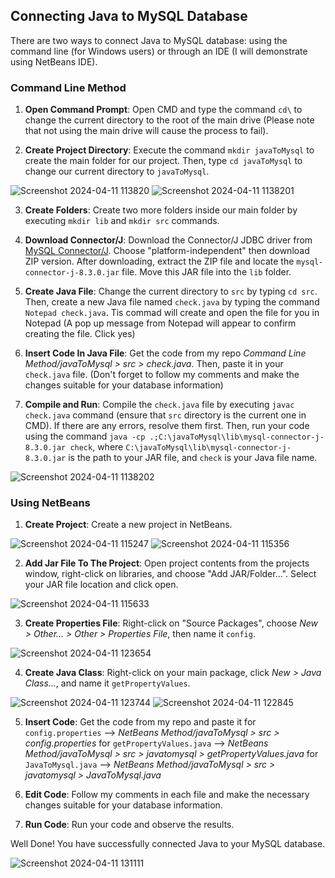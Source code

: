 ## Connecting Java to MySQL Database

There are two ways to connect Java to MySQL database: using the command line (for Windows users) or through an IDE (I will demonstrate using NetBeans IDE).

### Command Line Method

1. **Open Command Prompt**: Open CMD and type the command `cd\` to change the current directory to the root of the main drive (Please note that not using the main drive will cause the process to fail).

2. **Create Project Directory**: Execute the command `mkdir javaToMysql` to create the main folder for our project. Then, type `cd javaToMysql` to change our current directory to `javaToMysql`.

![Screenshot 2024-04-11 113820](https://github.com/Sandyy44/JavaToMysql/assets/100297367/f822c555-4e64-4650-85de-2032b22223a9)
![Screenshot 2024-04-11 1138201](https://github.com/Sandyy44/JavaToMysql/assets/100297367/5c4f432b-d7fe-4c0a-8afc-0f09ef9b9c1e)

3. **Create Folders**: Create two more folders inside our main folder by executing `mkdir lib` and `mkdir src` commands. 
   
4. **Download Connector/J**: Download the Connector/J JDBC driver from [MySQL Connector/J](https://dev.mysql.com/downloads/connector/j/). Choose "platform-independent" then download ZIP version. After downloading, extract the ZIP file and locate the `mysql-connector-j-8.3.0.jar` file. Move this JAR file into the `lib` folder.

5. **Create Java File**: Change the current directory to `src` by typing `cd src`. Then, create a new Java file named `check.java` by typing the command `Notepad check.java`. Tis commad will create and open the file for you in Notepad (A pop up message from Notepad will appear to confirm creating the file. Click yes)

6. **Insert Code In Java File**: Get the code from my repo *Command Line Method/javaToMysql > src > check.java*. Then, paste it in your `check.java` file. (Don't forget to follow my comments and make the changes suitable for your database information)

7. **Compile and Run**: Compile the `check.java` file by executing `javac check.java` command (ensure that `src` directory is the current one in CMD). If there are any errors, resolve them first. Then, run your code using the command `java -cp .;C:\javaToMysql\lib\mysql-connector-j-8.3.0.jar check`, where `C:\javaToMysql\lib\mysql-connector-j-8.3.0.jar` is the path to your JAR file, and `check` is your Java file name.

![Screenshot 2024-04-11 1138202](https://github.com/Sandyy44/JavaToMysql/assets/100297367/871699c5-ed4a-43c6-8ed1-1060c5034395)


### Using NetBeans

1. **Create Project**: Create a new project in NetBeans.

![Screenshot 2024-04-11 115247](https://github.com/Sandyy44/JavaToMysql/assets/100297367/74698c2b-8dd1-46f7-8e7d-9545812c9093)
![Screenshot 2024-04-11 115356](https://github.com/Sandyy44/JavaToMysql/assets/100297367/ff2e6175-c07e-43cc-8888-09c568bf90d6)

2. **Add Jar File To The Project**: Open project contents from the projects window, right-click on libraries, and choose "Add JAR/Folder...". Select your JAR file location and click open.

![Screenshot 2024-04-11 115633](https://github.com/Sandyy44/JavaToMysql/assets/100297367/cacb6a3b-cc0f-4ef9-a7be-a67486f914c1)

3. **Create Properties File**: Right-click on "Source Packages", choose *New > Other... > Other > Properties File*, then name it `config`.

![Screenshot 2024-04-11 123654](https://github.com/Sandyy44/JavaToMysql/assets/100297367/45750bde-f483-4205-bf44-737fbc737c49)

4. **Create Java Class**: Right-click on your main package, click *New > Java Class...*, and name it `getPropertyValues`.

![Screenshot 2024-04-11 123744](https://github.com/Sandyy44/JavaToMysql/assets/100297367/31b8d558-023b-427c-8a25-de5c1b1d255c)
   ![Screenshot 2024-04-11 122845](https://github.com/Sandyy44/JavaToMysql/assets/100297367/b1f2fb44-5e72-4bab-83d8-4a575c517dd8)

5. **Insert Code**: Get the code from my repo and paste it
   for `config.properties`      --> *NetBeans Method/javaToMysql > src > config.properties*
   for `getPropertyValues.java` --> *NetBeans Method/javaToMysql > src > javatomysql > getPropertyValues.java*
   for `JavaToMysql.java`       --> *NetBeans Method/javaToMysql > src > javatomysql > JavaToMysql.java*

6. **Edit Code**: Follow my comments in each file and make the necessary changes suitable for your database information.

7. **Run Code**: Run your code and observe the results.

Well Done! You have successfully connected Java to your MySQL database.

![Screenshot 2024-04-11 131111](https://github.com/Sandyy44/JavaToMysql/assets/100297367/a120bbe8-900f-48a2-987b-307b40b381a8)
